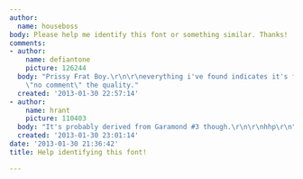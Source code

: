 ```yaml
---
author:
  name: houseboss
body: Please help me identify this font or something similar. Thanks!
comments:
- author:
    name: defiantone
    picture: 126244
  body: "Prissy Frat Boy.\r\n\r\neverything i've found indicates it's free, period.\r\ni'll
    \"no comment\" the quality."
  created: '2013-01-30 22:57:14'
- author:
    name: hrant
    picture: 110403
  body: "It's probably derived from Garamond #3 though.\r\n\r\nhhp\r\n"
  created: '2013-01-30 23:01:14'
date: '2013-01-30 21:36:42'
title: Help identifying this font!

---
```

